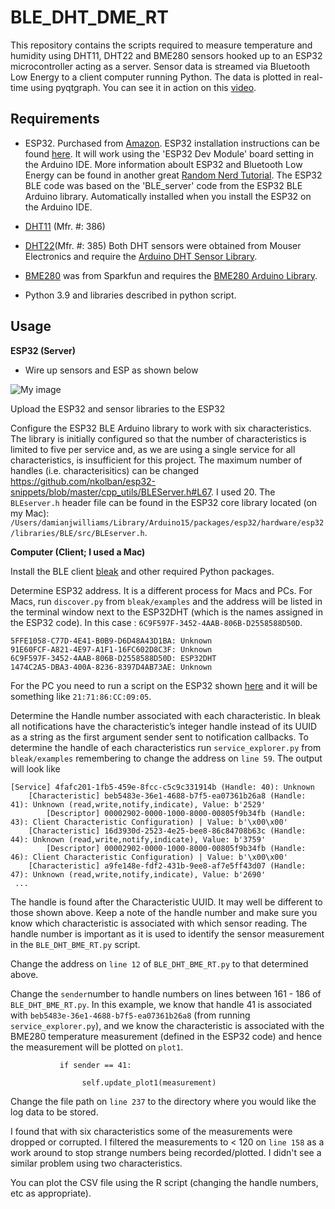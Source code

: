 # BLE_DHT_DME_RT

This repository contains the scripts required to measure temperature and humidity using DHT11, DHT22 and BME280 sensors hooked up to an ESP32 microcontroller acting as a server. Sensor data is streamed via Bluetooth Low Energy to a client computer running Python. The data is plotted in real-time using pyqtgraph. You can see it in action on this [video](https://youtu.be/ymS4U1X46Kg).

## Requirements

 - ESP32. Purchased from [Amazon](https://www.amazon.com/MELIFE-Development-Dual-Mode-Microcontroller-Integrated/dp/B07Q576VWZ/ref=cm_cr_arp_d_product_top?ie=UTF8). ESP32 installation instructions can be found [here](https://randomnerdtutorials.com/installing-the-esp32-board-in-arduino-ide-windows-instructions/). It will work using the 'ESP32 Dev Module' board setting in the Arduino IDE. More information aboult ESP32 and Bluetooth Low Energy can be found in another great [Random Nerd Tutorial](https://randomnerdtutorials.com/esp32-bluetooth-low-energy-ble-arduino-ide/). The ESP32 BLE code was based on the 'BLE_server' code from the ESP32 BLE Arduino library. Automatically installed when you install the ESP32 on the Arduino IDE. 

 - [DHT11](https://www.mouser.com/ProductDetail/Adafruit/386?qs=GURawfaeGuDbeGFpZ2393w%3D%3D) (Mfr. #: 386)
 -  [DHT22](https://www.mouser.com/ProductDetail/Adafruit/385?qs=GURawfaeGuCJCHEuv7lcfg%3D%3D)(Mfr. #: 385) Both DHT sensors were obtained from Mouser Electronics and require the [Arduino DHT Sensor Library](https://github.com/adafruit/DHT-sensor-library). 
 -  [BME280](https://www.sparkfun.com/products/13676) was from Sparkfun and requires the [BME280 Arduino Library](https://github.com/sparkfun/SparkFun_BME280_Arduino_Library).
 -  Python 3.9 and libraries described in python script. 

## Usage

**ESP32 (Server)**
 - Wire up sensors and ESP as shown below
 
![My image](https://github.com/damianjwilliams/BLE_DHT_BME_RT/blob/main/BLE_DHT_BME_RT.png)

Upload the ESP32 and sensor libraries to the ESP32

Configure the ESP32 BLE Arduino library to work with six characteristics. The library is initially configured so that the number of characteristics is limited to five per service and, as we are using a single service for all characteristics, is insufficient for this project. The maximum number of handles (i.e. characterisitics) can be changed https://github.com/nkolban/esp32-snippets/blob/master/cpp_utils/BLEServer.h#L67. I used 20. The ```BLEserver.h``` header file can be found in the ESP32 core library located (on my Mac): ```/Users/damianjwilliams/Library/Arduino15/packages/esp32/hardware/esp32/libraries/BLE/src/BLEserver.h```.


**Computer (Client; I used a Mac)**

Install the BLE client [bleak](https://github.com/hbldh/bleak) and other required Python packages. 

Determine ESP32 address.  It is a different process for Macs and PCs. For Macs, run ```discover.py``` from ```bleak/examples``` and the address will be listed in the terminal window next to the ESP32DHT (which is the names assigned in the ESP32 code). In this case : ```6C9F597F-3452-4AAB-806B-D2558588D50D```. 

```
5FFE1058-C77D-4E41-B0B9-D6D48A43D1BA: Unknown
91E60FCF-A821-4E97-A1F1-16FC602D8C3F: Unknown
6C9F597F-3452-4AAB-806B-D2558588D50D: ESP32DHT
1474C2A5-DBA3-400A-8236-8397D4AB73AE: Unknown
```

For the PC you need to run a script on the ESP32 shown [here](https://randomnerdtutorials.com/get-change-esp32-esp8266-mac-address-arduino/) and it will be something like ```21:71:86:CC:09:05```.

Determine the Handle number associated with each characteristic. In bleak all notifications have the characteristic’s integer handle instead of its UUID as
a string as the first argument sender sent to notification callbacks. To determine the handle of each characteristics run  ```service_explorer.py``` from ```bleak/examples``` remembering to change the address on `line 59`. The output will look like
```
[Service] 4fafc201-1fb5-459e-8fcc-c5c9c331914b (Handle: 40): Unknown
	[Characteristic] beb5483e-36e1-4688-b7f5-ea07361b26a8 (Handle: 41): Unknown (read,write,notify,indicate), Value: b'2529'
		[Descriptor] 00002902-0000-1000-8000-00805f9b34fb (Handle: 43): Client Characteristic Configuration) | Value: b'\x00\x00'
	[Characteristic] 16d3930d-2523-4e25-bee8-86c84708b63c (Handle: 44): Unknown (read,write,notify,indicate), Value: b'3759'
		[Descriptor] 00002902-0000-1000-8000-00805f9b34fb (Handle: 46): Client Characteristic Configuration) | Value: b'\x00\x00'
	[Characteristic] a9fe148e-fdf2-431b-9ee8-af7e5ff43d07 (Handle: 47): Unknown (read,write,notify,indicate), Value: b'2690'
 ...
 ```
 The handle is found after the Characteristic UUID. It may well be different to those shown above. Keep a note of the handle number and make sure you know which characteristic is associated with which sensor reading. The handle number is important as it is used to identify the sensor measurement in the `BLE_DHT_BME_RT.py` script.
 
Change the address on `line 12` of `BLE_DHT_BME_RT.py` to that determined above. 
 
Change the ```sender```number to handle numbers on lines between 161 - 186  of `BLE_DHT_BME_RT.py`. In this example, we know that handle 41 is associated with `beb5483e-36e1-4688-b7f5-ea07361b26a8` (from running `service_explorer.py`), and we know the characteristic is associated with the BME280 temperature measurement (defined in the ESP32 code) and hence the measurement will be plotted on `plot1`.

```
           if sender == 41:

                self.update_plot1(measurement)

```

Change the file path on `line 237` to the directory where you would like the log data to be stored.
 
I found that with six characteristics some of the measurements were dropped or corrupted. I filtered the measurements to < 120 on `line 158` as a work around to stop strange numbers being recorded/plotted. I didn't see a similar problem using two characteristics. 
 
You can plot the CSV file using the R script (changing the handle numbers, etc as appropriate). 
 

